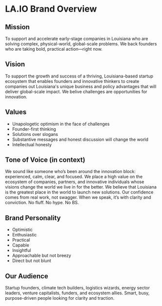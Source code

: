 # LA.IO Brand Overview

## Mission
To support and accelerate early-stage companies in Louisiana who are solving complex, physical-world, global-scale problems. We back founders who are taking bold, practical action—right now.

## Vision
To support the growth and success of a thriving, Louisiana-based startup ecosystem that enables founders and innovative thinkers to create companies out Louisiana's unique business and policy advantages that will deliver global-scale impact. We belive challenges are opportunities for innovation. 

## Values
- Unapologetic optimism in the face of challenges
- Founder-first thinking
- Solutions over slogans
- Substantive messages and honest discussion will change the world
- Intellectual honesty

## Tone of Voice (in context)
We sound like someone who’s been around the innovation block: experienced, calm, clear, and focused. We place a high value on the ecosystem of companies, partners, and innovative individuals whose visions change the world we live in for the better. We believe that Louisiana is the greatest place in the world to launch new solutions. Our confidence comes from real work, not swagger. When we speak, it’s with clarity and conviction. No fluff. No hype. No BS.

## Brand Personality
- Optimistic
- Enthusiastic
- Practical
- Capable
- Insightful
- Approachable but not breezy
- Direct but not blunt

## Our Audience
Startup founders, climate tech builders, logistics wizards, energy sector leaders, venture capitalists, funders, and ecosystem allies. Smart, busy, purpose-driven people looking for clarity and traction.